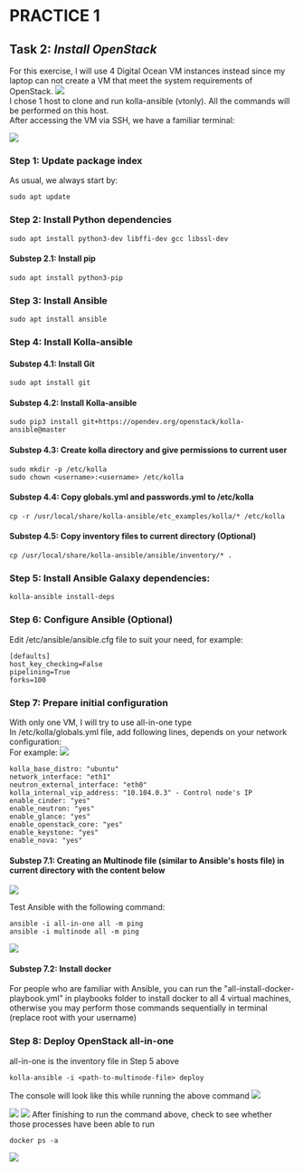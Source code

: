 # **PRACTICE 1**

## **Task 2**: *Install OpenStack*

For this exercise, I will use 4 Digital Ocean VM instances instead since my laptop can not create a VM that meet the system requirements of OpenStack.
<img src="imgs/17-Multinode-setup.png">
<br>
I chose 1 host to clone and run kolla-ansible (vtonly). All the commands will be performed on this host.
<br>
After accessing the VM via SSH, we have a familiar terminal:

<img src="imgs/11-Console.png">

### **Step 1**: Update package index

As usual, we always start by:

```
sudo apt update
```

### **Step 2**: Install Python dependencies

```
sudo apt install python3-dev libffi-dev gcc libssl-dev
```

#### **Substep 2.1**: Install pip

```
sudo apt install python3-pip
```

### **Step 3**: Install Ansible

```
sudo apt install ansible
```

### **Step 4**: Install Kolla-ansible

#### **Substep 4.1**: Install Git

```
sudo apt install git
```

#### **Substep 4.2**: Install Kolla-ansible
```
sudo pip3 install git+https://opendev.org/openstack/kolla-ansible@master
```

#### **Substep 4.3**: Create kolla directory and give permissions to current user
```
sudo mkdir -p /etc/kolla
sudo chown <username>:<username> /etc/kolla
```

#### **Substep 4.4**: Copy globals.yml and passwords.yml to /etc/kolla
```
cp -r /usr/local/share/kolla-ansible/etc_examples/kolla/* /etc/kolla
```

#### **Substep 4.5**: Copy inventory files to current directory (Optional)
```
cp /usr/local/share/kolla-ansible/ansible/inventory/* .
```

### **Step 5**: Install Ansible Galaxy dependencies:

```
kolla-ansible install-deps
```

### **Step 6**: Configure Ansible (Optional)

Edit /etc/ansible/ansible.cfg file to suit your need, for example:
```
[defaults]
host_key_checking=False
pipelining=True
forks=100
```

### **Step 7**: Prepare initial configuration

With only one VM, I will try to use all-in-one type
<br>
In /etc/kolla/globals.yml file, add following lines, depends on your network configuration:
<br>
For example:
<img src="imgs/14-Network info.png">
```
kolla_base_distro: "ubuntu"
network_interface: "eth1"
neutron_external_interface: "eth0"
kolla_internal_vip_address: "10.104.0.3" - Control node's IP
enable_cinder: "yes"
enable_neutron: "yes"
enable_glance: "yes"
enable_openstack_core: "yes"
enable_keystone: "yes"
enable_nova: "yes"
```

#### **Substep 7.1**: Creating an Multinode file (similar to Ansible's hosts file) in current directory with the content below

<img src="imgs/18-Multinode file.png">

Test Ansible with the following command:
```
ansible -i all-in-one all -m ping
ansible -i multinode all -m ping
```
<img src="imgs/12-Ansible test all-in-one.png">


#### **Substep 7.2**: Install docker

For people who are familiar with Ansible, you can run the "all-install-docker-playbook.yml" in playbooks folder to install docker to all 4 virtual machines, otherwise you may perform those commands sequentially in terminal (replace root with your username)

### **Step 8**: Deploy OpenStack all-in-one
all-in-one is the inventory file in Step 5 above
```
kolla-ansible -i <path-to-multinode-file> deploy
```
The console will look like this while running the above command
<img src="imgs/16-Ansible file running.png">

<img src="imgs/19-Final Result.png">

<img src="imgs/20-OpenStack dashboard _ no GUI.png">
After finishing to run the command above, check to see whether those processes have been able to run

```
docker ps -a
```
<img src="imgs/15-Docker containers.png">

